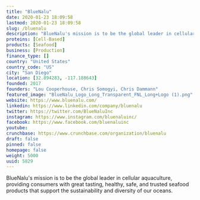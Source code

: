 ```yaml
---
title: "BlueNalu"
date: 2020-01-23 18:09:58
lastmod: 2020-01-23 18:09:58
slug: /bluenalu
description: "BlueNalu's mission is to be the global leader in cellular aquaculture, providing consumers with great tasting, healthy, safe, and trusted seafood products that support the sustainability and diversity of our oceans."
proteins: [Cell-Based]
products: [Seafood]
business: [Production]
finance_type: []
country: "United States"
country_code: "US"
city: "San Diego"
location: [32.894283, -117.188643]
founded: 2017
founders: "Lou Cooperhouse, Chris Somogyi, Chris Dammann"
featured_image: "BlueNalu_Logo_Long_Transparent_FNL_Long+Logo (1).png"
website: https://www.bluenalu.com/
linkedin: https://www.linkedin.com/company/bluenalu
twitter: https://twitter.com/BlueNaluInc
instagram: https://www.instagram.com/bluenaluinc/
facebook: https://www.facebook.com/bluenaluinc
youtube: 
crunchbase: https://www.crunchbase.com/organization/bluenalu
draft: false
pinned: false
homepage: false
weight: 5000
uuid: 5829
---
```

BlueNalu's mission is to be the global leader in cellular aquaculture, providing consumers with great tasting, healthy, safe, and trusted seafood products that support the sustainability and diversity of our oceans.
